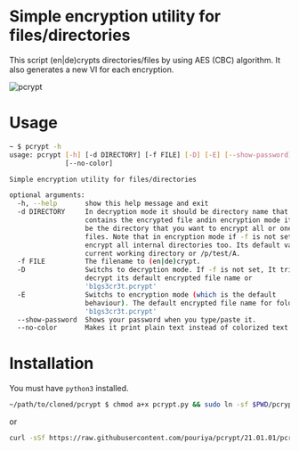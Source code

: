 # Simple encryption utility for files/directories
This script (en|de)crypts directories/files by using AES (CBC) algorithm. It also generates a new VI for each encryption.

![pcrypt](https://user-images.githubusercontent.com/20663776/103262540-788a3400-49ba-11eb-9f6d-4f3db347d78c.png)


# Usage
```sh
~ $ pcrypt -h
usage: pcrypt [-h] [-d DIRECTORY] [-f FILE] [-D] [-E] [--show-password]
              [--no-color]

Simple encryption utility for files/directories

optional arguments:
  -h, --help       show this help message and exit
  -d DIRECTORY     In decryption mode it should be directory name that
                   contains the encrypted file andin encryption mode it should
                   be the directory that you want to encrypt all or one of its
                   files. Note that in encryption mode if -f is not set, it
                   encrypt all internal directories too. Its default value is
                   current working directory or /p/test/A.
  -f FILE          The filename to (en|de)crypt.
  -D               Switchs to decryption mode. If -f is not set, It tries to
                   decrypt its default encrypted file name or
                   'b1gs3cr3t.pcrypt'
  -E               Switchs to encryption mode (which is the default
                   behaviour). The default encrypted file name for folders is
                   'b1gs3cr3t.pcrypt'
  --show-password  Shows your password when you type/paste it.
  --no-color       Makes it print plain text instead of colorized text.
```

# Installation
You must have `python3` installed.
```sh
~/path/to/cloned/pcrypt $ chmod a+x pcrypt.py && sudo ln -sf $PWD/pcrypt.py /usr/local/bin/pcrypt
```
or
```sh
curl -sSf https://raw.githubusercontent.com/pouriya/pcrypt/21.01.01/pcrypt.py > pcrypt && chmod a+x pcrypt && sudo cp pcrypt /usr/local/bin/pcrypt
```
